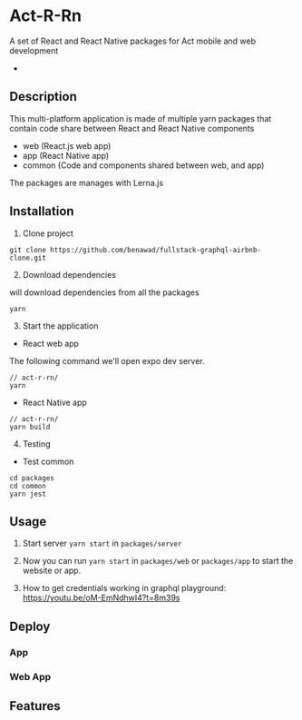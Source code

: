 # Act-R-Rn

A set of React and React Native packages for Act mobile and web development

- 

## Description

This multi-platform application is made of multiple yarn packages that contain code share between React and React Native components

- web (React.js web app)  
- app (React Native app)  
- common (Code and components shared between web, and app)  
  
The packages are manages with Lerna.js  
  
## Installation
  
1. Clone project  

```
git clone https://github.com/benawad/fullstack-graphql-airbnb-clone.git
```
  
2. Download dependencies  
   
will download dependencies from all the packages  
```
yarn
```
  
3. Start the application  
  
* React web app
    
The following command we'll open expo dev server.    
```
// act-r-rn/
yarn 
```
* React Native app
```
// act-r-rn/
yarn build 
```
  
4. Testing  
  
* Test common  
  
```
cd packages  
cd common  
yarn jest  
```
  
## Usage

1. Start server `yarn start` in `packages/server`

2. Now you can run `yarn start` in `packages/web` or `packages/app` to start the website or app.

3. How to get credentials working in graphql playground: https://youtu.be/oM-EmNdhwI4?t=8m39s

## Deploy

### App

### Web App

## Features

